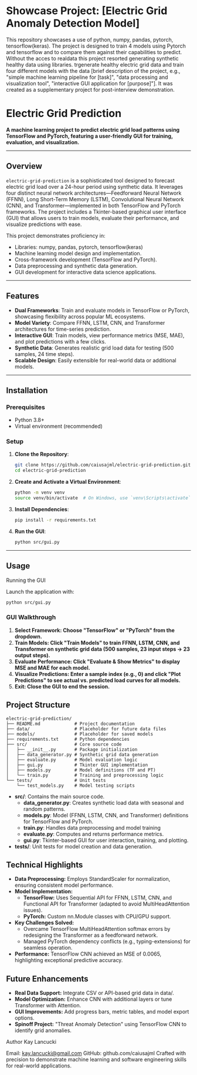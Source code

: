 # Showcase Project: [Electric Grid Anomaly Detection Model]

This repository showcases a use of python, numpy, pandas, pytorch, tensorflow(keras).
The project is designed to train 4 models using Pytorch and tensorflow and to compare them against their capabilities to predict.
Without the acces to realdata this project resorted generating synthetic healthy data using libraries. trgenerate healthy electric grid data and train four different models with the data  [brief description of the project, e.g., "simple machine learning pipeline for [task]", "data processing and visualization tool", "interactive GUI application for [purpose]"]. It was created as a supplementary project for post-interview demonstration.

# Electric Grid Prediction

**A machine learning project to predict electric grid load patterns using TensorFlow and PyTorch, featuring a user-friendly GUI for training, evaluation, and visualization.**

---

## Overview

`electric-grid-prediction` is a sophisticated tool designed to forecast electric grid load over a 24-hour period using synthetic data. It leverages four distinct neural network architectures—Feedforward Neural Network (FFNN), Long Short-Term Memory (LSTM), Convolutional Neural Network (CNN), and Transformer—implemented in both TensorFlow and PyTorch frameworks. The project includes a Tkinter-based graphical user interface (GUI) that allows users to train models, evaluate their performance, and visualize predictions with ease.

This project demonstrates proficiency in:
- Libraries: numpy, pandas, pytorch, tensorflow(keras)
- Machine learning model design and implementation.
- Cross-framework development (TensorFlow and PyTorch).
- Data preprocessing and synthetic data generation.
- GUI development for interactive data science applications.

---

## Features

- **Dual Frameworks**: Train and evaluate models in TensorFlow or PyTorch, showcasing flexibility across popular ML ecosystems.
- **Model Variety**: Compare FFNN, LSTM, CNN, and Transformer architectures for time-series prediction.
- **Interactive GUI**: Train models, view performance metrics (MSE, MAE), and plot predictions with a few clicks.
- **Synthetic Data**: Generates realistic grid load data for testing (500 samples, 24 time steps).
- **Scalable Design**: Easily extensible for real-world data or additional models.

---

## Installation

### Prerequisites
- Python 3.8+
- Virtual environment (recommended)

### Setup
1. **Clone the Repository**:
   ```bash
   git clone https://github.com/caiusajml/electric-grid-prediction.git
   cd electric-grid-prediction
   
2. **Create and Activate a Virtual Environment**:
   ```bash
   python -m venv venv
   source venv/bin/activate  # On Windows, use `venv\Scripts\activate`
   
3. **Install Dependencies**:
   ```bash
   pip install -r requirements.txt
   

4. **Run the GUI**:
   ```bash
   python src/gui.py
   ```

---

## Usage
Running the GUI

Launch the application with:
   ```bash
   python src/gui.py
   ```
### GUI Walkthrough

1. **Select Framework: Choose "TensorFlow" or "PyTorch" from the dropdown.**
2. **Train Models: Click "Train Models" to train FFNN, LSTM, CNN, and Transformer on synthetic grid data (500 samples, 23 input steps → 23 output steps).**
3. **Evaluate Performance: Click "Evaluate & Show Metrics" to display MSE and MAE for each model.**
4. **Visualize Predictions: Enter a sample index (e.g., 0) and click "Plot Predictions" to see actual vs. predicted load curves for all models.**
5. **Exit: Close the GUI to end the session.**

## Project Structure

```
electric-grid-prediction/
├── README.md             # Project documentation
├── data/                 # Placeholder for future data files
├── models/               # Placeholder for saved models
├── requirements.txt      # Python dependencies
├── src/                  # Core source code
│   ├── __init__.py       # Package initialization
│   ├── data_generator.py # Synthetic grid data generation
│   ├── evaluate.py       # Model evaluation logic
│   ├── gui.py            # Tkinter GUI implementation
│   ├── models.py         # Model definitions (TF and PT)
│   └── train.py          # Training and preprocessing logic
└── tests/                # Unit tests
    └── test_models.py    # Model testing scripts
```

- **src/**: Contains the main source code.
  - **data_generator.py**: Creates synthetic load data with seasonal and random patterns.
  - **models.py**: Model (FFNN, LSTM, CNN, and Transformer) definitions for TensorFlow and PyTorch.
  - **train.py**: Handles data preprocessing and model training
  - **evaluate.py**: Computes and returns performance metrics.
  - **gui.py**: Tkinter-based GUI for user interaction, training, and plotting.
- **tests/**: Unit tests for model creation and data generation.

## Technical Highlights
- **Data Preprocessing:** Employs StandardScaler for normalization, ensuring consistent model performance.
- **Model Implementation:**
   - **TensorFlow:** Uses Sequential API for FFNN, LSTM, CNN, and Functional API for Transformer (adapted to avoid MultiHeadAttention issues).
   - **PyTorch:** Custom nn.Module classes with CPU/GPU support.
- **Key Challenges Solved:**
  - Overcame TensorFlow MultiHeadAttention softmax errors by redesigning the Transformer as a feedforward network.
  - Managed PyTorch dependency conflicts (e.g., typing-extensions) for seamless operation.
- **Performance:** TensorFlow CNN achieved an MSE of 0.0065, highlighting exceptional predictive accuracy.

## Future Enhancements
- **Real Data Support:** Integrate CSV or API-based grid data in data/.
- **Model Optimization:** Enhance CNN with additional layers or tune Transformer with Attention.
- **GUI Improvements:** Add progress bars, metric tables, and model export options.
- **Spinoff Project:** "Threat Anomaly Detection" using TensorFlow CNN to identify grid anomalies.

Author
Kay Lancucki

Email: kay.lancucki@gmail.com
GitHub: github.com/caiusajml
Crafted with precision to demonstrate machine learning and software engineering skills for real-world applications.